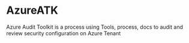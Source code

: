 # AzureATK
Azure Audit Toolkit is a process using Tools, process, docs to audit and review security configuration on Azure Tenant
